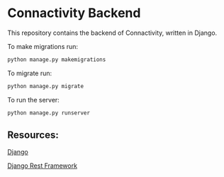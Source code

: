 # Connactivity Backend

This repository contains the backend of Connactivity, written in Django.

To make migrations run:

```bash
python manage.py makemigrations
```

To migrate run:

```bash
python manage.py migrate
```

To run the server:

```bash
python manage.py runserver
```

## Resources:

[Django](https://docs.djangoproject.com/en/4.0/)

[Django Rest Framework](https://www.django-rest-framework.org/api-guide/requests)